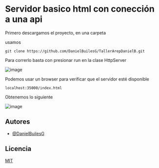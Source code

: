 # Servidor basico html con conección a una api

Primero descargamos el proyecto, en una carpeta

usamos 

```
git clone https://github.com/DanielBuilesG/TallerArepDanielB.git
```


Para correrlo basta con presionar run en la clase HttpServer


![image](https://github.com/DanielBuilesG/TallerArepDanielB/assets/73034258/05f239c1-3107-4268-b22f-36c5cd9d4618)



Podemos usar un browser para verificar que el servidor esté disponible

```
localhost:35000/index.html
```

Obtenemos lo siguiente


![image](https://github.com/DanielBuilesG/TallerArepDanielB/assets/73034258/4d355dba-53c1-4a8b-ae1c-8dad93a69c7c)




## Autores

- [@DanielBuilesG](https://github.com/DanielBuilesG)


## Licencia

[MIT](https://choosealicense.com/licenses/mit/)
